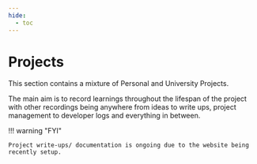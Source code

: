 ```yaml
---
hide:
  - toc
---
```

# Projects

This section contains a mixture of Personal and University Projects.

The main aim is to record learnings throughout the lifespan of the project with other recordings being anywhere from ideas to write ups, project management to developer logs and everything in between.

!!! warning  "FYI"

    Project write-ups/ documentation is ongoing due to the website being recently setup. 

<!-- ---
template: overrides/portfolio.html
title: Projects
--- -->
